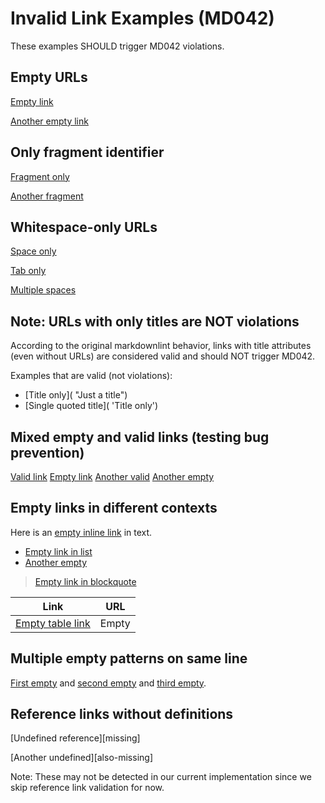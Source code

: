 # Invalid Link Examples (MD042)

These examples SHOULD trigger MD042 violations.

## Empty URLs

[Empty link]()

[Another empty link]()

## Only fragment identifier

[Fragment only](#)

[Another fragment](#)

## Whitespace-only URLs

[Space only]( )

[Tab only](	)

[Multiple spaces](   )

## Note: URLs with only titles are NOT violations

According to the original markdownlint behavior, links with title attributes
(even without URLs) are considered valid and should NOT trigger MD042.

Examples that are valid (not violations):
- [Title only]( "Just a title")
- [Single quoted title]( 'Title only')

## Mixed empty and valid links (testing bug prevention)

[Valid link](https://example.com)
[Empty link]()
[Another valid](https://test.org)
[Another empty]()

## Empty links in different contexts

Here is an [empty inline link]() in text.

- [Empty link in list]()
- [Another empty](  )

> [Empty link in blockquote](#)

| Link | URL |
|------|-----|
| [Empty table link]() | Empty |

## Multiple empty patterns on same line

[First empty]() and [second empty](#) and [third empty]( ).

## Reference links without definitions

[Undefined reference][missing]

[Another undefined][also-missing]

Note: These may not be detected in our current implementation since we skip reference link validation for now.